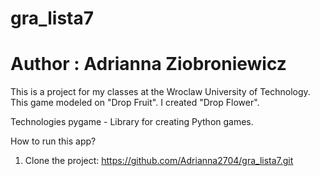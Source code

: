 # gra_lista7
# Author : Adrianna Ziobroniewicz

This is a project for my classes at the Wroclaw University of Technology. This game modeled on "Drop Fruit".
I created "Drop Flower".


Technologies
pygame - Library for creating Python games.


How to run this app?
1. Clone the project: https://github.com/Adrianna2704/gra_lista7.git
